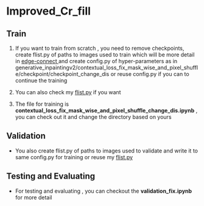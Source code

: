 # Improved_Cr_fill

## Train

1. If you want to train from scratch , you need to remove checkpoints, create flist.py of paths to images used to train which will be more detail in [edge-connect ](https://github.com/knazeri/edge-connect) and create config.py of hyper-parameters as in generative_inpaintingv2/contextual_loss_fix_mask_wise_and_pixel_shuffle/checkpoint/checkpoint_change_dis or reuse config.py  if you can to continue the training

2. You can also check my [flist.py](https://drive.google.com/drive/folders/1IuoeYJKbhN0M-RnhDhzfwX2JqOcqILm2?usp=sharing) if you want

3. The file for training is **contextual_loss_fix_mask_wise_and_pixel_shuffle_change_dis.ipynb** , you can check out it and change the directory based on yours 
## Validation
- You also create flist.py  of paths to images used to validate and write it to same config.py for training or reuse my [flist.py](https://drive.google.com/drive/folders/1IuoeYJKbhN0M-RnhDhzfwX2JqOcqILm2?usp=sharing)

## Testing and Evaluating
- For testing and evaluating , you can checkout the **validation_fix.ipynb** for more detail



